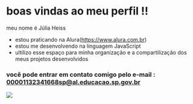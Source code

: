 # boas vindas ao meu perfil !!
meu nome é Júlia Heiss

- estou praticando na Alura(https://www.alura.com.br)
- estou me desenvolvendo na linguagem JavaScript
- ultilizo esse espaço para minha organização e a compartilização dos meus projetos desenvolvidos

### você pode entrar em contato comigo pelo e-mail : 00001132341668sp@al.educacao.sp.gov.br


![](https://media1.tenor.com/m/9fT1zN5-PscAAAAC/barbie-doll-peace.gif)
